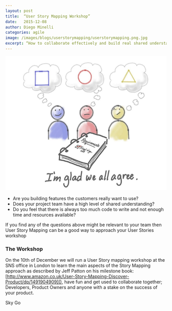 ```yaml
---
layout: post
title:  “User Story Mapping Workshop”
date:   2015-12-08
author: Diego Minelli
categories: agile
image: /images/blogs/userstorymapping/userstorymapping.png.jpg
excerpt: “How to collaborate effectively and build real shared understanding”
---
```

![shared](/images/blogs/userstorymapping/sharedunderstanding.png)

* Are you building features the customers really want to use?
* Does your project team have a high level of shared understanding?
* Do you feel that there is always too much code to write and not enough time and resources available?


If you find any of the questions above might be relevant to your team then User Story Mapping can be a good way to approach your User Stories workshop

### The Workshop
On the 10th of December we will run a User Story mapping workshop at the SNS office in London
to learn the main aspects of the Story Mapping approach as described by Jeff Patton on his milestone book: 
[http://www.amazon.co.uk/User-Story-Mapping-Discover-Product/dp/1491904909](), 
have fun and get used to collaborate together; Developers, Product Owners and anyone with a  stake on the success of your product.



Sky Go
